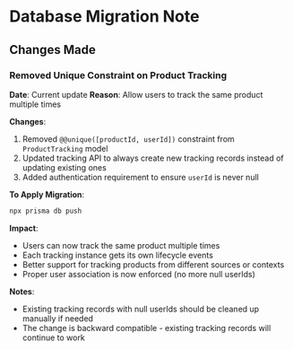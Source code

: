 # Database Migration Note

## Changes Made

### Removed Unique Constraint on Product Tracking

**Date**: Current update
**Reason**: Allow users to track the same product multiple times

**Changes**:
1. Removed `@@unique([productId, userId])` constraint from `ProductTracking` model
2. Updated tracking API to always create new tracking records instead of updating existing ones
3. Added authentication requirement to ensure `userId` is never null

**To Apply Migration**:
```bash
npx prisma db push
```

**Impact**:
- Users can now track the same product multiple times
- Each tracking instance gets its own lifecycle events
- Better support for tracking products from different sources or contexts
- Proper user association is now enforced (no more null userIds)

**Notes**:
- Existing tracking records with null userIds should be cleaned up manually if needed
- The change is backward compatible - existing tracking records will continue to work